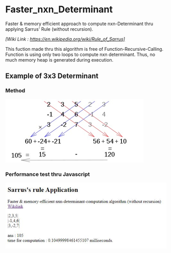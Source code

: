 # Faster_nxn_Determinant
Faster &amp; memory efficient approach to compute nxn-Determinant thru applying Sarrus' Rule (without recursion).

*[Wiki Link : https://en.wikipedia.org/wiki/Rule_of_Sarrus]*

This fuction made thru this algorithm is free of Function-Recursive-Calling. Function is using only two loops to compute nxn determinant. Thus, no much memory heap is generated during execution.


## Example of 3x3 Determinant
### Method
![Rule of Sarrus](img/saruss.jpg)

### Performance test thru Javascript
![JS file](img/determinant2.JPG)
